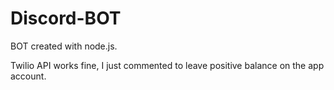 # Discord-BOT

BOT created with node.js.

Twilio API works fine, I just commented to leave positive balance on the app account.
